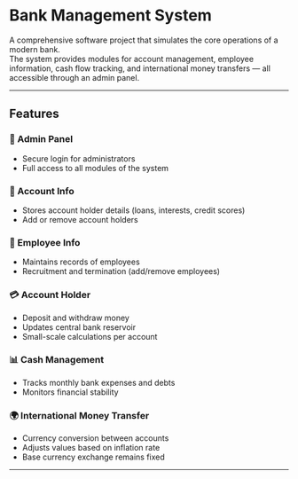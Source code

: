 # Bank Management System

A comprehensive software project that simulates the core operations of a modern bank.  
The system provides modules for account management, employee information, cash flow tracking, and international money transfers — all accessible through an admin panel.

---

## Features

### 🔑 Admin Panel
- Secure login for administrators  
- Full access to all modules of the system  

### 🏦 Account Info
- Stores account holder details (loans, interests, credit scores)  
- Add or remove account holders  

### 👥 Employee Info
- Maintains records of employees  
- Recruitment and termination (add/remove employees)  

### 💳 Account Holder
- Deposit and withdraw money  
- Updates central bank reservoir  
- Small-scale calculations per account  

### 📊 Cash Management
- Tracks monthly bank expenses and debts  
- Monitors financial stability  

### 🌍 International Money Transfer
- Currency conversion between accounts  
- Adjusts values based on inflation rate  
- Base currency exchange remains fixed  

---
